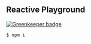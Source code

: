 ## Reactive Playground

[![Greenkeeper badge](https://badges.greenkeeper.io/frosas/reactive-playground.svg)](https://greenkeeper.io/)

```bash
$ npm i
```